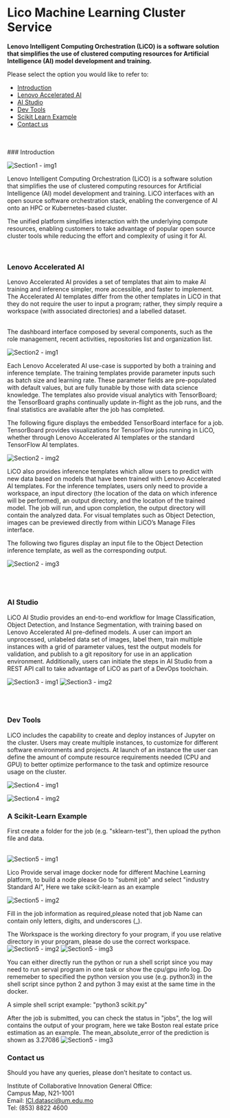 # Lico Machine Learning Cluster Service



**Lenovo Intelligent Computing Orchestration (LiCO) is a software solution that simplifies the use of clustered computing resources for Artificial Intelligence (AI) model development and training.**

Please select the option you would like to refer to:
+ [Introduction](#opt1)
+ [Lenovo Accelerated AI](#opt2)
+ [AI Studio](#opt3)
+ [Dev Tools](#opt4)
+ [Scikit Learn Example](#opt5)
+ [Contact us](#opt6)
<br>
<br>
### <a id='opt1'>Introduction
</a>

![Section1 - img1](./cover.PNG)

Lenovo Intelligent Computing Orchestration (LiCO) is a software solution that simplifies the use of clustered computing resources for Artificial Intelligence (AI) model development and training. LiCO interfaces with an open source software orchestration stack, enabling the convergence of AI onto an HPC or Kubernetes-based cluster.

The unified platform simplifies interaction with the underlying compute resources, enabling customers to take advantage of popular open source cluster tools while reducing the effort and complexity of using it for AI.


<br>

### <a id='opt2'>Lenovo Accelerated AI
</a>
Lenovo Accelerated AI provides a set of templates that aim to make AI training and inference simpler, more accessible, and faster to implement. The Accelerated AI templates differ from the other templates in LiCO in that they do not require the user to input a program; rather, they simply require a workspace (with associated directories) and a labelled dataset.
<br>
<br>

The dashboard interface composed by several components, such as the role management, recent activities, repositories list and organization list.

![Section2 - img1](./LiCO61-4%20Lenovo%20Accelerated%20AI%20templates.jpg)

Each Lenovo Accelerated AI use-case is supported by both a training and inference template. The training templates provide parameter inputs such as batch size and learning rate. These parameter fields are pre-populated with default values, but are fully tunable by those with data science knowledge. The templates also provide visual analytics with TensorBoard; the TensorBoard graphs continually update in-flight as the job runs, and the final statistics are available after the job has completed.

The following figure displays the embedded TensorBoard interface for a job. TensorBoard provides visualizations for TensorFlow jobs running in LiCO, whether through Lenovo Accelerated AI templates or the standard TensorFlow AI templates.

![Section2 - img2](./3.png)

LiCO also provides inference templates which allow users to predict with new data based on models that have been trained with Lenovo Accelerated AI templates. For the inference templates, users only need to provide a workspace, an input directory (the location of the data on which inference will be performed), an output directory, and the location of the trained model. The job will run, and upon completion, the output directory will contain the analyzed data. For visual templates such as Object Detection, images can be previewed directly from within LiCO’s Manage Files interface.

The following two figures display an input file to the Object Detection inference template, as well as the corresponding output.

![Section2 - img3](./4.png)

<br>
<br>

### <a id='opt3'>AI Studio
</a>


LiCO AI Studio provides an end-to-end workflow for Image Classification, Object Detection, and Instance Segmentation, with training based on Lenovo Accelerated AI pre-defined models. A user can import an unprocessed, unlabeled data set of images, label them, train multiple instances with a grid of parameter values, test the output models for validation, and publish to a git repository for use in an application environment. Additionally, users can initiate the steps in AI Studio from a REST API call to take advantage of LiCO as part of a DevOps toolchain.


![Section3 - img1](./5.png)
![Section3 - img2](./6.png)


<br>
<br>

### <a id='opt4'>Dev Tools
</a>



LiCO includes the capability to create and deploy instances of Jupyter on the cluster. Users may create multiple instances, to customize for different software environments and projects. At launch of an instance the user can define the amount of compute resource requirements needed (CPU and GPU) to better optimize performance to the task and optimize resource usage on the cluster.

![Section4 - img1](7.png)

![Section4 - img2](8.png)

### <a id='opt5'>A Scikit-Learn Example
</a>
First create a folder for the job (e.g. "sklearn-test"), then upload the python file and data.
<br>
<br>

![Section5 - img1](9.png)
<br>

Lico Provide serval image docker node for different Machine Learning platform, to build a node please Go to "submit job" and select "industry Standard AI", Here we take scikit-learn as an example

![Section5 - img2](10.png)

Fill in the job information as required,please noted that job Name can contain only letters, digits, and underscores (_).

The Workspace is the working directory fo your program, if you use relative directory in your program, please do use the correct workspace.
![Section5 - img2](11.png)
![Section5 - img3](12.png)

You can either directly run the python or run a shell script since you may need to run serval program in one task or show the cpu/gpu info log.
Do rememeber to specified the python version you use (e.g. python3) in the shell script since python 2 and python 3 may exist at the same time in the docker.

A simple shell script example:
"python3 scikit.py"

After the job is submitted, you can check the status in "jobs", the log will contains the output of your program, here we take Boston real estate price estimation as an example. The mean_absolute_error of the prediction is shown as 3.27086
![Section5 - img3](13.png)
<br>

### <a id='opt6'>Contact us
</a>

Should you have any queries, please don’t hesitate to contact us.

Institute of Collaborative Innovation General Office:</br>
Campus Map, N21-1001</br>
Email: ICI.datasci@um.edu.mo</br>
Tel: (853) 8822 4600

<br>
<br>
